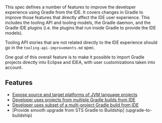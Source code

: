 This spec defines a number of features to improve the developer experience using Gradle from the IDE. It covers changes in Gradle to improve those features that directly affect the IDE user experience. This includes the tooling API and tooling models, the Gradle daemon, and the Gradle IDE plugins (i.e. the plugins that run inside Gradle to provide the IDE models).

Tooling API stories that are not related directly to the IDE experience should go in the `tooling-api-improvements.md` spec.

One goal of this overall feature is to make it possible to import Gradle projects directly into Eclipse and IDEA, with user customizations taken into account.

## Features

- [Expose source and target platforms of JVM language projects](source-and-target-jvm)
- [Developer uses projects from multiple Gradle builds from IDE](ide-multiple-build)
- [Developer uses subset of a multi-project Gradle build from IDE](ide-subset-build)
- [Provide smooth upgrade from STS Gradle to Buildship] (upgrade-to-buildship)

